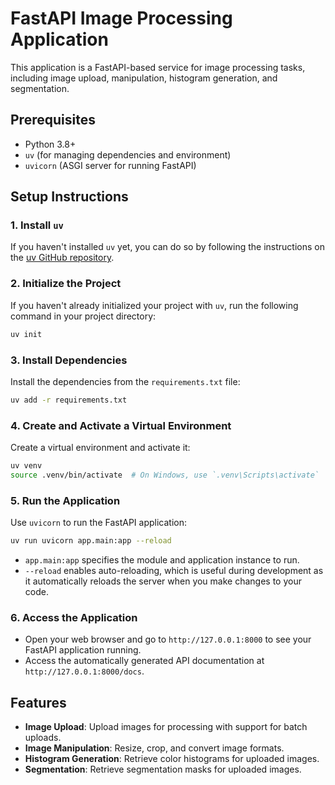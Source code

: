 # FastAPI Image Processing Application

This application is a FastAPI-based service for image processing tasks, including image upload, manipulation, histogram generation, and segmentation.

## Prerequisites

- Python 3.8+
- `uv` (for managing dependencies and environment)
- `uvicorn` (ASGI server for running FastAPI)

## Setup Instructions

### 1. Install `uv`

If you haven't installed `uv` yet, you can do so by following the instructions on the [uv GitHub repository](https://github.com/astral-sh/uv).

### 2. Initialize the Project

If you haven't already initialized your project with `uv`, run the following command in your project directory:

```bash
uv init
```

### 3. Install Dependencies

Install the dependencies from the `requirements.txt` file:

```bash
uv add -r requirements.txt
```

### 4. Create and Activate a Virtual Environment

Create a virtual environment and activate it:

```bash
uv venv
source .venv/bin/activate  # On Windows, use `.venv\Scripts\activate`
```

### 5. Run the Application

Use `uvicorn` to run the FastAPI application:

```bash
uv run uvicorn app.main:app --reload
```

- `app.main:app` specifies the module and application instance to run.
- `--reload` enables auto-reloading, which is useful during development as it automatically reloads the server when you make changes to your code.

### 6. Access the Application

- Open your web browser and go to `http://127.0.0.1:8000` to see your FastAPI application running.
- Access the automatically generated API documentation at `http://127.0.0.1:8000/docs`.

## Features

- **Image Upload**: Upload images for processing with support for batch uploads.
- **Image Manipulation**: Resize, crop, and convert image formats.
- **Histogram Generation**: Retrieve color histograms for uploaded images.
- **Segmentation**: Retrieve segmentation masks for uploaded images.
